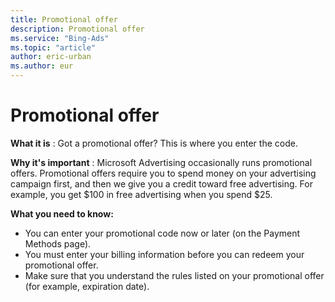 ```yaml
---
title: Promotional offer
description: Promotional offer
ms.service: "Bing-Ads"
ms.topic: "article"
author: eric-urban
ms.author: eur
---
```


# Promotional offer

**What it is** : Got a promotional offer? This is where you enter the code.

**Why it's important** : Microsoft Advertising occasionally runs promotional offers. Promotional offers require you to spend money on your advertising campaign first, and then we give you a credit toward free advertising. For example, you get $100 in free advertising when you spend $25.

**What you need to know:**

- You can enter your promotional code now or later (on the Payment Methods page).
- You must enter your billing information before you can redeem your promotional offer.
- Make sure that you understand the rules listed on your promotional offer (for example, expiration date).


